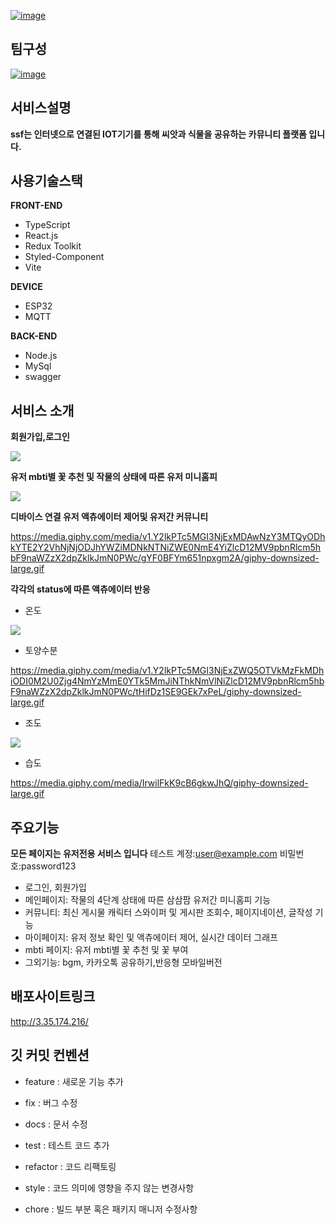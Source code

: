 <a href="https://ibb.co/HdhPZ0Q"><img src="https://i.ibb.co/jRJwtdF/image.png" alt="image" border="0"></a>

## 팀구성

<a href="https://ibb.co/10bR0hp"><img src="https://i.ibb.co/BfwTfd7/image.png" alt="image" border="0"></a>

## 서비스설명

**ssf는 인터넷으로 연결된 IOT기기를 통해 씨앗과 식물을 공유하는 카뮤니티 플랫폼 입니다.**

## 사용기술스택

**FRONT-END**

- TypeScript
- React.js
- Redux Toolkit
- Styled-Component
- Vite

**DEVICE**

- ESP32
- MQTT


**BACK-END**

- Node.js
- MySql
- swagger

## 서비스 소개

**회원가입,로그인**

![](https://media.giphy.com/media/v1.Y2lkPTc5MGI3NjExZGRhMjRmNGYyM2UyMDdjZDFhZjk3MjJmY2EyZjdhODM1N2NhYjhiNyZlcD12MV9pbnRlcm5hbF9naWZzX2dpZklkJmN0PWc/DpuKBI25U9wrQnddmh/giphy.gif)

**유저 mbti별 꽃 추천 및 작물의 상태에 따른 유저 미니홈피**

![](https://media.giphy.com/media/v1.Y2lkPTc5MGI3NjExZjVkYmExMmJjMzhhNTYyYjExYmYxYjI5ZDMzODBmNjEzNGM0Y2I4NiZlcD12MV9pbnRlcm5hbF9naWZzX2dpZklkJmN0PWc/anWJgZq8cxpetCYz02/giphy.gif)

**디바이스 연결 유저 액츄에이터 제어및 유저간 커뮤니티**

https://media.giphy.com/media/v1.Y2lkPTc5MGI3NjExMDAwNzY3MTQyODhkYTE2Y2VhNjNjODJhYWZiMDNkNTNiZWE0NmE4YiZlcD12MV9pbnRlcm5hbF9naWZzX2dpZklkJmN0PWc/gYF0BFYm651npxgm2A/giphy-downsized-large.gif

**각각의 status에 따른 액츄에이터 반응**

- 온도

![](https://media.giphy.com/media/v1.Y2lkPTc5MGI3NjExNjIwNDc2Y2M0YzE0MThiNDEyM2E1ZTg1YzVlNTY0MmMzNzhlOTI5MSZlcD12MV9pbnRlcm5hbF9naWZzX2dpZklkJmN0PWc/ODyoryMJfZx7nkFMsU/giphy-downsized-large.gif)

- 토양수분

https://media.giphy.com/media/v1.Y2lkPTc5MGI3NjExZWQ5OTVkMzFkMDhiODI0M2U0Zjg4NmYzMmE0YTk5MmJiNThkNmVlNiZlcD12MV9pbnRlcm5hbF9naWZzX2dpZklkJmN0PWc/tHifDz1SE9GEk7xPeL/giphy-downsized-large.gif

- 조도

![](https://media.giphy.com/media/v1.Y2lkPTc5MGI3NjExYTNkNWFiNzQ1YjNlN2I1MDllY2M0OTA3ZGZlMjI4ZTI2ZTkzMjY2NiZlcD12MV9pbnRlcm5hbF9naWZzX2dpZklkJmN0PWc/24qpNeZUTCX7T12QbR/giphy-downsized-large.gif)


- 습도 

https://media.giphy.com/media/IrwilFkK9cB6gkwJhQ/giphy-downsized-large.gif


## 주요기능

**모든 페이지는 유저전용 서비스 입니다**
테스트 계정:user@example.com
비밀번호:password123

- 로그인, 회원가입
- 메인페이지: 작물의 4단계 상태에 따른 삼삼팜 유저간 미니홈피 기능
- 커뮤니티: 최신 게시물 캐릭터 스와이퍼 및 게시판 조회수, 페이지네이션, 글작성 기능
- 마이페이지: 유저 정보 확인 및 액츄에이터 제어, 실시간 데이터 그래프
- mbti 페이지: 유저 mbti별 꽃 추천 및 꽃 부여
- 그외기능: bgm, 카카오톡 공유하기,반응형 모바일버전

## 배포사이트링크

 http://3.35.174.216/

## 깃 커밋 컨벤션

- feature : 새로운 기능 추가

- fix : 버그 수정

- docs : 문서 수정

- test : 테스트 코드 추가

- refactor : 코드 리팩토링

- style : 코드 의미에 영향을 주지 않는 변경사항

- chore : 빌드 부분 혹은 패키지 매니저 수정사항
